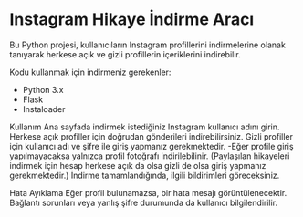 # Instagram Hikaye İndirme Aracı
Bu Python projesi, kullanıcıların Instagram profillerini indirmelerine olanak tanıyarak herkese açık ve gizli profillerin içeriklerini indirebilir.

Kodu kullanmak için indirmeniz gerekenler:
- Python 3.x
- Flask
- Instaloader

Kullanım
Ana sayfada indirmek istediğiniz Instagram kullanıcı adını girin.
Herkese açık profiller için doğrudan gönderileri indirebilirsiniz.
Gizli profiller için kullanıcı adı ve şifre ile giriş yapmanız gerekmektedir.
-Eğer profile giriş yapılmayacaksa yalnızca profil fotoğrafı indirilebilinir.
(Paylaşılan hikayeleri indirmek için hesap herkese açık da olsa gizli de olsa giriş yapmanız gerekmektedir.)
İndirme tamamlandığında, ilgili bildirimleri göreceksiniz.

Hata Ayıklama
Eğer profil bulunamazsa, bir hata mesajı görüntülenecektir.
Bağlantı sorunları veya yanlış şifre durumunda da kullanıcı bilgilendirilir.

